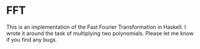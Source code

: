 # FFT
This is an implementation of the Fast Fourier Transformation in Haskell. I wrote it around the task of multiplying two polynomials. Please let me know if you find any bugs.
